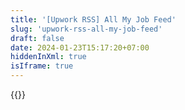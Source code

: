 ```yaml
---
title: '[Upwork RSS] All My Job Feed'
slug: 'upwork-rss-all-my-job-feed'
draft: false
date: 2024-01-23T15:17:20+07:00
hiddenInXml: true
isIframe: true
---
```


{{<rssapp-wall id="hbIILFbQ3xwpxxLC">}}
